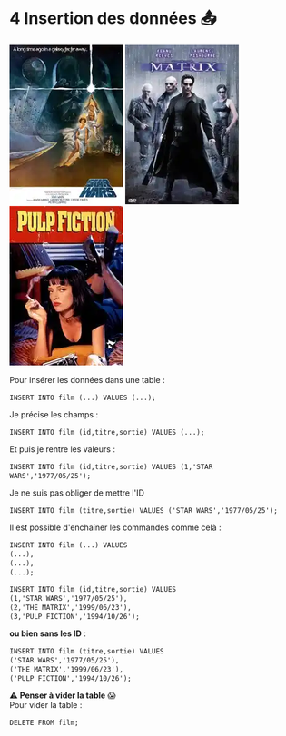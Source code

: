 # 4  Insertion des données :outbox_tray:
![star](../img/04/star.webp)
![matrix](../img/04/matrix.webp)
![pulp](../img/04/pulp.webp)


Pour insérer les données dans une table :
```mysql
INSERT INTO film (...) VALUES (...);
```

Je précise les champs :
```mysql
INSERT INTO film (id,titre,sortie) VALUES (...);
```
Et puis je rentre les valeurs :
```mysql
INSERT INTO film (id,titre,sortie) VALUES (1,'STAR WARS','1977/05/25');
```

Je ne suis pas obliger de mettre l'ID
```mysql
INSERT INTO film (titre,sortie) VALUES ('STAR WARS','1977/05/25');
```

Il est possible d'enchaîner les commandes comme celà :

```mysql
INSERT INTO film (...) VALUES
(...),
(...),
(...);
```

```mysql
INSERT INTO film (id,titre,sortie) VALUES
(1,'STAR WARS','1977/05/25'),
(2,'THE MATRIX','1999/06/23'),
(3,'PULP FICTION','1994/10/26');
```
**ou bien sans les ID** :
```mysql
INSERT INTO film (titre,sortie) VALUES
('STAR WARS','1977/05/25'),
('THE MATRIX','1999/06/23'),
('PULP FICTION','1994/10/26');
```

:warning: **Penser à vider la table** :scream:  
Pour vider la table :
```mysql
DELETE FROM film;
```
